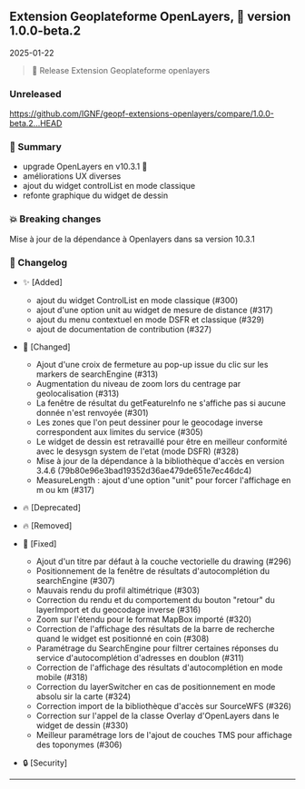 ## Extension Geoplateforme OpenLayers, 🔖 version 1.0.0-beta.2

2025-01-22
> 🚀 Release Extension Geoplateforme openlayers

### Unreleased

<https://github.com/IGNF/geopf-extensions-openlayers/compare/1.0.0-beta.2...HEAD>

### 🎉 Summary

* upgrade OpenLayers en v10.3.1 🎉
* améliorations UX diverses
* ajout du widget controlList en mode classique
* refonte graphique du widget de dessin

### 💥 Breaking changes

Mise à jour de la dépendance à Openlayers dans sa version 10.3.1

### 📖 Changelog

* ✨ [Added]

  - ajout du widget ControlList en mode classique (#300)
  - ajout d'une option unit au widget de mesure de distance (#317)
  - ajout du menu contextuel en mode DSFR et classique (#329)
  - ajout de documentation de contribution (#327)

* 🔨 [Changed]

  - Ajout d'une croix de fermeture au pop-up issue du clic sur les markers de searchEngine (#313)
  - Augmentation du niveau de zoom lors du centrage par geolocalisation (#313)
  - La fenêtre de résultat du getFeatureInfo ne s'affiche pas si aucune donnée n'est renvoyée (#301)
  - Les zones que l'on peut dessiner pour le geocodage inverse correspondent aux limites du service (#305)
  - Le widget de dessin est retravaillé pour être en meilleur conformité avec le desysgn system de l'etat (mode DSFR) (#328)
  - Mise à jour de la dépendance à la bibliothèque d'accès en version 3.4.6 (79b80e96e3bad19352d36ae479de651e7ec46dc4)
  - MeasureLength : ajout d'une option "unit" pour forcer l'affichage en m ou km (#317)

* 🔥 [Deprecated]

* 🔥 [Removed]

* 🐛 [Fixed]

  - Ajout d'un titre par défaut à la couche vectorielle du drawing (#296)
  - Positionnement de la fenêtre de résultats d'autocomplétion du searchEngine (#307)
  - Mauvais rendu du profil altimétrique (#303) 
  - Correction du rendu et du comportement du bouton "retour" du layerImport et du geocodage inverse (#316)
  - Zoom sur l'étendu pour le format MapBox importé (#320)
  - Correction de l'affichage des résultats de la barre de recherche quand le widget est positionné en coin (#308)
  - Paramétrage du SearchEngine pour filtrer certaines réponses du service d'autocomplétion d'adresses en doublon (#311)
  - Correction de l'affichage des résultats d'autocomplétion en mode mobile (#318)
  - Correction du layerSwitcher en cas de positionnement en mode absolu sir la carte (#324)
  - Correction import de la bibliothèque d'accès sur SourceWFS (#326)
  - Correction sur l'appel de la classe Overlay d'OpenLayers dans le widget de dessin (#330)
  - Meilleur paramétrage lors de l'ajout de couches TMS pour affichage des toponymes (#306)

* 🔒 [Security]


---
